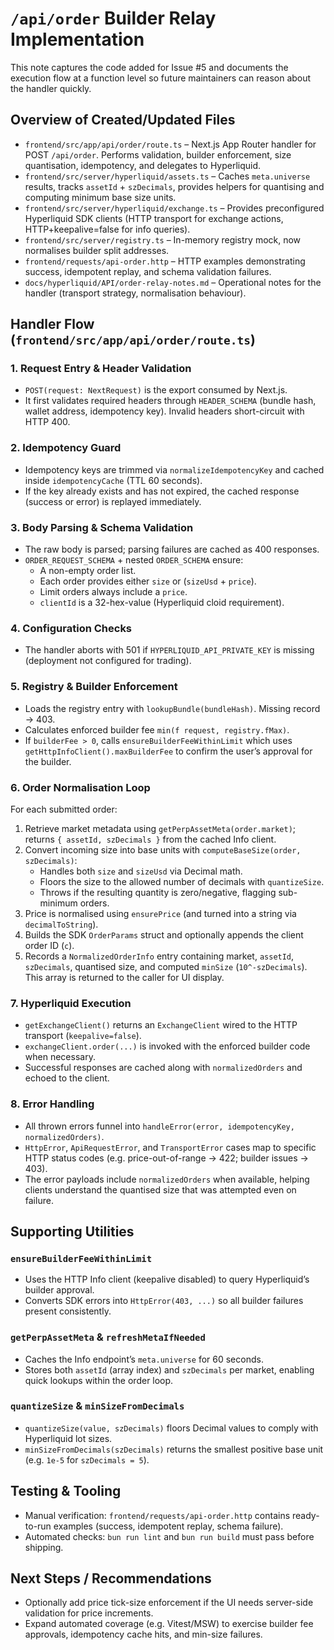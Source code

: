 # `/api/order` Builder Relay Implementation

This note captures the code added for Issue #5 and documents the execution flow at a function level so future maintainers can reason about the handler quickly.

## Overview of Created/Updated Files

- `frontend/src/app/api/order/route.ts` – Next.js App Router handler for POST `/api/order`. Performs validation, builder enforcement, size quantisation, idempotency, and delegates to Hyperliquid.
- `frontend/src/server/hyperliquid/assets.ts` – Caches `meta.universe` results, tracks `assetId` + `szDecimals`, provides helpers for quantising and computing minimum base size units.
- `frontend/src/server/hyperliquid/exchange.ts` – Provides preconfigured Hyperliquid SDK clients (HTTP transport for exchange actions, HTTP+keepalive=false for info queries).
- `frontend/src/server/registry.ts` – In-memory registry mock, now normalises builder split addresses.
- `frontend/requests/api-order.http` – HTTP examples demonstrating success, idempotent replay, and schema validation failures.
- `docs/hyperliquid/API/order-relay-notes.md` – Operational notes for the handler (transport strategy, normalisation behaviour).

## Handler Flow (`frontend/src/app/api/order/route.ts`)

### 1. Request Entry & Header Validation
- `POST(request: NextRequest)` is the export consumed by Next.js.
- It first validates required headers through `HEADER_SCHEMA` (bundle hash, wallet address, idempotency key). Invalid headers short-circuit with HTTP 400.

### 2. Idempotency Guard
- Idempotency keys are trimmed via `normalizeIdempotencyKey` and cached inside `idempotencyCache` (TTL 60 seconds).
- If the key already exists and has not expired, the cached response (success or error) is replayed immediately.

### 3. Body Parsing & Schema Validation
- The raw body is parsed; parsing failures are cached as 400 responses.
- `ORDER_REQUEST_SCHEMA` + nested `ORDER_SCHEMA` ensure:
  - A non-empty order list.
  - Each order provides either `size` or (`sizeUsd` + `price`).
  - Limit orders always include a `price`.
  - `clientId` is a 32-hex-value (Hyperliquid cloid requirement).

### 4. Configuration Checks
- The handler aborts with 501 if `HYPERLIQUID_API_PRIVATE_KEY` is missing (deployment not configured for trading).

### 5. Registry & Builder Enforcement
- Loads the registry entry with `lookupBundle(bundleHash)`. Missing record → 403.
- Calculates enforced builder fee `min(f request, registry.fMax)`.
- If `builderFee > 0`, calls `ensureBuilderFeeWithinLimit` which uses `getHttpInfoClient().maxBuilderFee` to confirm the user’s approval for the builder.

### 6. Order Normalisation Loop
For each submitted order:
1. Retrieve market metadata using `getPerpAssetMeta(order.market)`; returns `{ assetId, szDecimals }` from the cached Info client.
2. Convert incoming size into base units with `computeBaseSize(order, szDecimals)`:
   - Handles both `size` and `sizeUsd` via Decimal math.
   - Floors the size to the allowed number of decimals with `quantizeSize`.
   - Throws if the resulting quantity is zero/negative, flagging sub-minimum orders.
3. Price is normalised using `ensurePrice` (and turned into a string via `decimalToString`).
4. Builds the SDK `OrderParams` struct and optionally appends the client order ID (`c`).
5. Records a `NormalizedOrderInfo` entry containing market, `assetId`, `szDecimals`, quantised size, and computed `minSize` (`10^-szDecimals`). This array is returned to the caller for UI display.

### 7. Hyperliquid Execution
- `getExchangeClient()` returns an `ExchangeClient` wired to the HTTP transport (`keepalive=false`).
- `exchangeClient.order(...)` is invoked with the enforced builder code when necessary.
- Successful responses are cached along with `normalizedOrders` and echoed to the client.

### 8. Error Handling
- All thrown errors funnel into `handleError(error, idempotencyKey, normalizedOrders)`.
- `HttpError`, `ApiRequestError`, and `TransportError` cases map to specific HTTP status codes (e.g. price-out-of-range → 422; builder issues → 403).
- The error payloads include `normalizedOrders` when available, helping clients understand the quantised size that was attempted even on failure.

## Supporting Utilities

### `ensureBuilderFeeWithinLimit`
- Uses the HTTP Info client (keepalive disabled) to query Hyperliquid’s builder approval.
- Converts SDK errors into `HttpError(403, ...)` so all builder failures present consistently.

### `getPerpAssetMeta` & `refreshMetaIfNeeded`
- Caches the Info endpoint’s `meta.universe` for 60 seconds.
- Stores both `assetId` (array index) and `szDecimals` per market, enabling quick lookups within the order loop.

### `quantizeSize` & `minSizeFromDecimals`
- `quantizeSize(value, szDecimals)` floors Decimal values to comply with Hyperliquid lot sizes.
- `minSizeFromDecimals(szDecimals)` returns the smallest positive base unit (e.g. `1e-5` for `szDecimals = 5`).

## Testing & Tooling

- Manual verification: `frontend/requests/api-order.http` contains ready-to-run examples (success, idempotent replay, schema failure).
- Automated checks: `bun run lint` and `bun run build` must pass before shipping.

## Next Steps / Recommendations

- Optionally add price tick-size enforcement if the UI needs server-side validation for price increments.
- Expand automated coverage (e.g. Vitest/MSW) to exercise builder fee approvals, idempotency cache hits, and min-size failures.
